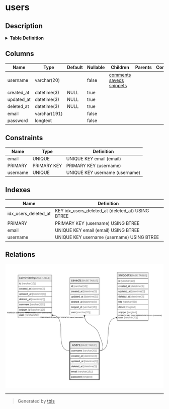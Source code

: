 # users

## Description

<details>
<summary><strong>Table Definition</strong></summary>

```sql
CREATE TABLE `users` (
  `username` varchar(20) NOT NULL,
  `created_at` datetime(3) DEFAULT NULL,
  `updated_at` datetime(3) DEFAULT NULL,
  `deleted_at` datetime(3) DEFAULT NULL,
  `email` varchar(191) NOT NULL,
  `password` longtext NOT NULL,
  PRIMARY KEY (`username`),
  UNIQUE KEY `username` (`username`),
  UNIQUE KEY `email` (`email`),
  KEY `idx_users_deleted_at` (`deleted_at`)
) ENGINE=InnoDB DEFAULT CHARSET=utf8mb4
```

</details>

## Columns

| Name | Type | Default | Nullable | Children | Parents | Comment |
| ---- | ---- | ------- | -------- | -------- | ------- | ------- |
| username | varchar(20) |  | false | [comments](comments.md) [saveds](saveds.md) [snippets](snippets.md) |  |  |
| created_at | datetime(3) | NULL | true |  |  |  |
| updated_at | datetime(3) | NULL | true |  |  |  |
| deleted_at | datetime(3) | NULL | true |  |  |  |
| email | varchar(191) |  | false |  |  |  |
| password | longtext |  | false |  |  |  |

## Constraints

| Name | Type | Definition |
| ---- | ---- | ---------- |
| email | UNIQUE | UNIQUE KEY email (email) |
| PRIMARY | PRIMARY KEY | PRIMARY KEY (username) |
| username | UNIQUE | UNIQUE KEY username (username) |

## Indexes

| Name | Definition |
| ---- | ---------- |
| idx_users_deleted_at | KEY idx_users_deleted_at (deleted_at) USING BTREE |
| PRIMARY | PRIMARY KEY (username) USING BTREE |
| email | UNIQUE KEY email (email) USING BTREE |
| username | UNIQUE KEY username (username) USING BTREE |

## Relations

![er](users.svg)

---

> Generated by [tbls](https://github.com/k1LoW/tbls)
